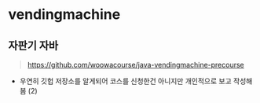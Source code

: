 # vendingmachine
## 자판기 자바

> https://github.com/woowacourse/java-vendingmachine-precourse

- 우연히 깃헙 저장소를 알게되어 코스를 신청한건 아니지만 개인적으로 보고 작성해봄 (2)
